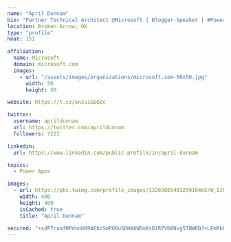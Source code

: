 ```yaml
---
name: "April Dunnam"
bio: "Partner Technical Architect @Microsoft | Blogger-Speaker | #PowerApps, #PowerAutomate, #Office365, #SharePoint | #WIT | #Karaoke Queen"
location: Broken Arrow, OK
type: "profile"
heat: 151

affiliation:
  name: Microsoft
  domain: microsoft.com
  images:
    - url: "/assets/images/organizations/microsoft.com-50x50.jpg"
      width: 50
      height: 50

website: https://t.co/enJuiGEQZc

twitter:
  username: aprildunnam
  url: https://twitter.com/aprildunnam
  followers: 7223

linkedin:
  url: https://www.linkedin.com/public-profile/in/april-dunnam

topics:
  - Power Apps

images:
  - url: https://pbs.twimg.com/profile_images/1326986540329918465/W_IJ6Ih2_400x400.jpg
    width: 400
    height: 400
    isCached: true
    title: "April Dunnam"

secured: "+xdF7raafHPdnnbB9AEbiSmPODuSDHA8WDm8sD1RZVD8Nvg5TNWRDJ+LEmRkKA0OHobgD5E5VdUyCLra3k2pxOr0wXWWlIM8btyFMsEAQ7a3NC3N7/AaOOfbiCdXzaOUBAX+KvWdnJZ2K1eFpUA4yDt9zcaXclrLBhooX0GJ+Ef0eDV42mHlnZUUzsXb6KOKatsvXJdwst4NwthVSmELlIpYbwLKi/LEtRzLl0dKgkCFLXiHGrpUmWZIQFUjNAlvcTZdFtEeQvy3uuRBbZ/nxUk0SaEjYHKRBo4zhXjBqRKcG4sFIfBVEneHxFr5XhfRDEIxDOKmuLxFPTr1Z9wfWqAoM6QLSRAN6EKGnBlkRa1d6LaFqpqIbYJkg+5jQOLtrMIGI0NvDPRlxqZF0IHI4zb6WHU7/M9SyMO6kHv/L/8=;idgK51SlBIwNjAaAR0wGKw=="
---
```



